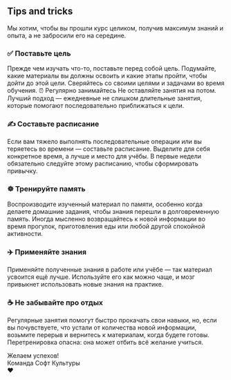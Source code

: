 ## Tips and tricks

Мы хотим, чтобы вы прошли курс целиком, получив максимум знаний и опыта, а не забросили его на середине.

### ✅ Поставьте цель
Прежде чем изучать что-то, поставьте перед собой цель. Подумайте, какие материалы вы должны освоить и какие этапы пройти, чтобы дойти до этой цели. Сверяйтесь со своими целями и задачами во время обучения.
⏰ Регулярно занимайтесь
Не оставляйте занятия на потом. Лучший подход — ежедневные не слишком длительные занятия, которые помогают последовательно приближаться к цели.

### ✍️ Составьте расписание
Если вам тяжело выполнять последовательные операции или вы теряетесь во времени — составьте расписание. Выделите для себя конкретное время, а лучше и место для учёбы. В первые недели обязательно следуйте этому расписанию, чтобы сформировать привычку.

### ☸️ Тренируйте память
Воспроизводите изученный материал по памяти, особенно когда делаете домашние задания, чтобы знания перешли в долговременную память. Иногда мысленно возвращайтесь к новой информации во время прогулок, приготовления еды или любой другой спокойной активности.

### ✈️ Применяйте знания
Применяйте полученные знания в работе или учёбе — так материал усвоится ещё лучше. Используйте его как можно чаще, и мозг привыкнет использовать новые знания на практике.

### ☕ Не забывайте про отдых
Регулярные занятия помогут быстро прокачать свои навыки, но, если вы почувствуете, что устали от количества новой информации, возьмите перерыв и вернитесь к материалам, когда будете готовы. Перетренировка опасна: она может отбить всё желание учиться.

Желаем успехов!  
Команда Софт Культуры  
❤️